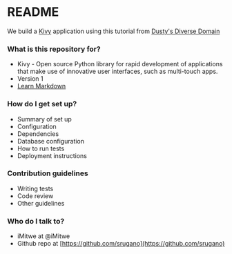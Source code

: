 # README #

We build a [Kivy](http://kivy.org/#home) application using this tutorial from [Dusty's Diverse Domain](http://archlinux.me/dusty)

### What is this repository for? ###

* Kivy - Open source Python library for rapid development of applications
that make use of innovative user interfaces, such as multi-touch apps.
* Version 1
* [Learn Markdown](https://bitbucket.org/tutorials/markdowndemo)

### How do I get set up? ###

* Summary of set up
* Configuration
* Dependencies
* Database configuration
* How to run tests
* Deployment instructions

### Contribution guidelines ###

* Writing tests
* Code review
* Other guidelines

### Who do I talk to? ###

* iMitwe at @iMitwe 
* Github repo at [https://github.com/srugano](https://github.com/srugano)